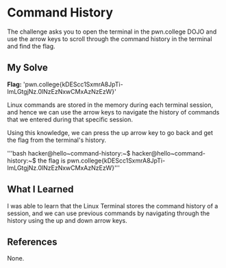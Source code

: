 # Command History
The challenge asks you to open the terminal in the pwn.college DOJO and use the arrow keys to scroll through the command history in the terminal and find the flag.

## My Solve
**Flag:** 'pwn.college{kDEScc1SxmrA8JpTi-lmLGtgjNz.0lNzEzNxwCMxAzNzEzW}'

Linux commands are stored in the memory during each terminal session, and hence we can use the arrow keys to navigate the history of commands that we entered during that specific session.

Using this knowledge, we can press the up arrow key to go back and get the flag from the terminal's history.

'''bash
hacker@hello~command-history:~$ <UP ARROW PRESSED>
hacker@hello~command-history:~$ the flag is pwn.college{kDEScc1SxmrA8JpTi-lmLGtgjNz.0lNzEzNxwCMxAzNzEzW}'''

## What I Learned
I was able to learn that the Linux Terminal stores the command history of a session, and we can use previous commands by navigating through the history using the up and down arrow keys.

## References
None.